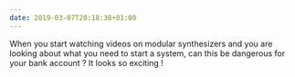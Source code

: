 ```yaml
---
date: 2019-03-07T20:18:38+01:00
---
```

When you start watching videos on modular synthesizers and you are looking about what you need to start a system, can this be dangerous for your bank account ?
It looks so exciting !
